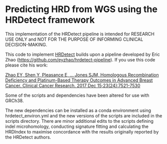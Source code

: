 # Predicting HRD from WGS using the HRDetect framework

This implementation of the HRDetect pipeline is intended for RESEARCH USE ONLY and NOT FOR THE PURPOSE OF INFORMING CLINICAL DECISION-MAKING.

This code to implement [HRDetect](https://www.nature.com/articles/nm.4292) builds upon a pipeline developed by Eric Zhao (https://github.com/eyzhao/hrdetect-pipeline). If you use this code please cite his work:

[Zhao EY, Shen Y, Pleasance E, ... Jones SJM, Homologous Recombination Deficiency and Platinum-Based Therapy Outcomes in Advanced Breast Cancer. Clinical Cancer Research. 2017 Dec 15;23(24):7521-7530](https://pubmed.ncbi.nlm.nih.gov/29246904/)


Some of the scripts and dependencies have been altered for use with GRCh38.

The new dependencies can be installed as a conda environment using hrdetect_environ.yml and the new versions of the scripts are included in the scripts directory. There are minor additional edits to the scripts defining indel microhomology, conducting signature fitting and calculating the HRDIndex to maximise concordance with the results originally reported by the HRDetect authors. 




